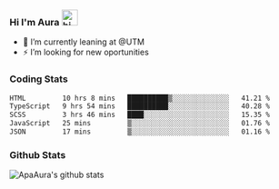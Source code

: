 ### Hi I'm Aura <img src="https://user-images.githubusercontent.com/1303154/88677602-1635ba80-d120-11ea-84d8-d263ba5fc3c0.gif" width="28px" alt="hi">

- 🔭 I’m currently leaning at @UTM
- ⚡ I’m looking for new oportunities


### Coding Stats

<!--START_SECTION:waka-->

```txt
HTML         10 hrs 8 mins   ██████████▒░░░░░░░░░░░░░░   41.21 %
TypeScript   9 hrs 54 mins   ██████████░░░░░░░░░░░░░░░   40.28 %
SCSS         3 hrs 46 mins   ████░░░░░░░░░░░░░░░░░░░░░   15.35 %
JavaScript   25 mins         ▒░░░░░░░░░░░░░░░░░░░░░░░░   01.76 %
JSON         17 mins         ▒░░░░░░░░░░░░░░░░░░░░░░░░   01.16 %
```

<!--END_SECTION:waka-->

### Github Stats

![ApaAura's github stats](https://github-readme-stats.vercel.app/api?username=ApaAura&count_private=true&theme=tokyonight&hide=contribs,prs)
